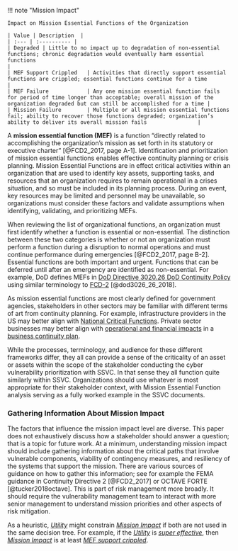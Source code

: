 !!! note "Mission Impact"

    Impact on Mission Essential Functions of the Organization

    | Value | Description  |
    | :--- | :---------- |
    | Degraded | Little to no impact up to degradation of non-essential functions; chronic degradation would eventually harm essential functions                                                                     |
    | MEF Support Crippled   | Activities that directly support essential functions are crippled; essential functions continue for a time                                                                |
    | MEF Failure            | Any one mission essential function fails for period of time longer than acceptable; overall mission of the organization degraded but can still be accomplished for a time |
    | Mission Failure        | Multiple or all mission essential functions fail; ability to recover those functions degraded; organization’s ability to deliver its overall mission fails                |


A **mission essential function (MEF)** is a function “directly related to accomplishing the organization’s mission as set forth in its statutory or executive charter” [@FCD2_2017, page A-1]. 
Identification and prioritization of mission essential functions enables effective continuity planning or crisis planning. 
Mission Essential Functions are in effect critical activities within an organization that are used to identify key assets, supporting tasks, and resources that an organization requires to remain operational in a crises situation, and so must be included in its planning process.
During an event, key resources may be limited and personnel may be unavailable, so organizations must consider these factors and validate assumptions when identifying, validating, and prioritizing MEFs.

When reviewing the list of organizational functions, an organization must first identify whether a function is essential or non-essential. 
The distinction between these two categories is whether or not an organization must perform a function during a disruption to normal operations and must continue performance during emergencies [@FCD2_2017, page B-2]. 
Essential functions are both important and urgent.
Functions that can be deferred until after an emergency are identified as non-essential.
For example, DoD defines MEFs in [DoD Directive 3020.26 DoD Continuity Policy](https://www.esd.whs.mil/Portals/54/Documents/DD/issuances/dodd/302026p.pdf) using similar terminology to [FCD-2](https://www.fema.gov/sites/default/files/2020-07/Federal_Continuity_Directive-2_June132017.pdf) [@dod3026_26_2018].

As mission essential functions are most clearly defined for government agencies, stakeholders in other sectors may be familiar with different terms of art from continuity planning. 
For example, infrastructure providers in the US may better align with [National Critical Functions](https://www.cisa.gov/national-critical-functions). 
Private sector businesses may better align with [operational and financial impacts](https://www.ready.gov/sites/default/files/2020-03/business-impact-analysis-worksheet.pdf) in a [business continuity plan](https://www.ready.gov/business-continuity-plan). 

While the processes, terminology, and audience for these different frameworks differ, they all can provide a sense of the criticality of an asset or assets within the scope of the stakeholder conducting the cyber vulnerability prioritization with SSVC.
In that sense they all function quite similarly within SSVC. Organizations should use whatever is most appropriate for their stakeholder context, with Mission Essential Function analysis serving as a fully worked example in the SSVC documents. 


### Gathering Information About Mission Impact

The factors that influence the mission impact level are diverse. 
This paper does not exhaustively discuss how a stakeholder should answer a question; that is a topic for future work. 
At a minimum, understanding mission impact should include gathering information about the critical paths that involve vulnerable components, viability of contingency measures, and resiliency of the systems that support the mission. 
There are various sources of guidance on how to gather this information; see for example the FEMA guidance in Continuity Directive 2 [@FCD2_2017] or OCTAVE FORTE [@tucker2018octave]. 
This is part of risk management more broadly.
It should require the vulnerability management team to interact with more senior management to understand mission priorities and other aspects of risk mitigation.

As a heuristic, [*Utility*](#utility) might constrain [*Mission Impact*](#mission-impact) if both are not used in the same decision tree.
For example, if the [*Utility*](#utility) is [*super effective*](#utility), then [*Mission Impact*](#mission-impact) is at least [*MEF support crippled*](#mission-impact).
